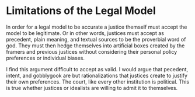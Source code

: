 # Limitations of the Legal Model

In order for a legal model to be accurate a justice themself must accept the model to be legitimate.  Or in other words, justices must accept as precedent, plain meaning, and textual sources to be the proverbial word of god.  They must then hedge themselves into artificial boxes created by the framers and previous justices without considering their personal policy preferences or individual biases.  

I find this argument difficult to accept as valid.  I would argue that pecedent, intent, and gobblygook are but rationalizations that justices create to justify their own preferences.  The court, like every other institution is political.  This is true whether justices or idealists are willing to admit it to themselves.  